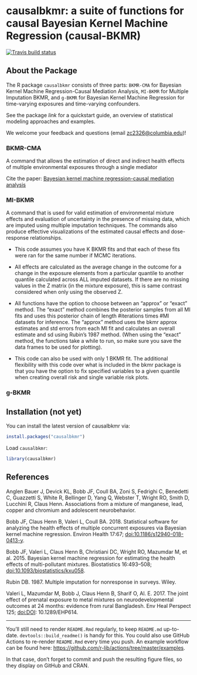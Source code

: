 
<!-- README.md is generated from README.Rmd. Please edit that file -->

# causalbkmr: a suite of functions for causal Bayesian Kernel Machine Regression (causal-BKMR)

<!-- badges: start -->

[![Travis build
status](https://travis-ci.com/zc2326/causalbkmr.svg?branch=master)](https://travis-ci.com/zc2326/causalbkmr)
<!-- badges: end -->

## About the Package

The R package `causalbkmr` consists of three parts: `BKMR-CMA` for
Bayesian Kernel Machine Regression-Causal Mediation Analysis, `MI-BKMR`
for Multiple Imputation BKMR, and `g-BKMR` for Bayesian Kernel Machine
Regression for time-varying exposures and time-varying confounders.

See the package *link* for a quickstart guide, an overview of
statistical modeling approaches and examples.

We welcome your feedback and questions (email <zc2326@columbia.edu>)!

### BKMR-CMA

A command that allows the estimation of direct and indirect health
effects of multiple environmental exposures through a single mediator

Cite the paper: [Bayesian kernel machine regression-causal mediation
analysis](https://onlinelibrary.wiley.com/doi/full/10.1002/sim.9255?casa_token=lf0hlEtqtjgAAAAA%3AyPLEllmuJGIeEN9ZMIr7kT33RjXQmjiLbUq4JjqfI5dxlSvkdeVjzkEiOqG9Rbh70Frxe3ONzA2aql8)

### MI-BKMR

A command that is used for valid estimation of environmental mixture
effects and evaluation of uncertainty in the presence of missing data,
which are imputed using multiple imputation techniques. The commands
also produce effective visualizations of the estimated causal effects
and dose-response relationships.

-   This code assumes you have K BKMR fits and that each of these fits
    were ran for the same number if MCMC iterations.

-   All effects are calculated as the average change in the outcome for
    a change in the exposure elements from a particular quantile to
    another quantile calculated across ALL imputed datasets. If there
    are no missing values in the Z matrix (in the mixture exposure),
    this is same contrast considered when only using the observed Z.  

-   All functions have the option to choose between an “approx” or
    “exact” method. The “exact” method combines the posterior samples
    from all MI fits and uses this posterior chain of length
    \#iterations times \#MI datasets for inference. The “approx” method
    uses the bkmr approx estimates and std errors from each MI fit and
    calculates an overall estimate and sd using Rubin’s 1987 method.
    (When using the “exact” method, the functions take a while to run,
    so make sure you save the data frames to be used for plotting).

-   This code can also be used with only 1 BKMR fit. The additional
    flexibility with this code over what is included in the bkmr package
    is that you have the option to fix specified variables to a given
    quantile when creating overall risk and single variable risk plots.

### g-BKMR

## Installation (not yet)

You can install the latest version of causalbkmr via:

``` r
install.packages("causalbkmr")
```

Load `causalbkmr`:

``` r
library(causalbkmr) 
```

## References

Anglen Bauer J, Devick KL, Bobb JF, Coull BA, Zoni S, Fedrighi C,
Benedetti C, Guazzetti S, White R, Bellinger D, Yang Q, Webster T,
Wright RO, Smith D, Lucchini R, Claus Henn. Associations from a mixture
of manganese, lead, copper and chromium and adolescent neurobehavior.

Bobb JF, Claus Henn B, Valeri L, Coull BA. 2018. Statistical software
for analyzing the health effects of multiple concurrent exposures via
Bayesian kernel machine regression. Environ Health 17:67;
<doi:10.1186/s12940-018-0413-y>.

Bobb JF, Valeri L, Claus Henn B, Christiani DC, Wright RO, Mazumdar M,
et al. 2015. Bayesian kernel machine regression for estimating the
health effects of multi-pollutant mixtures. Biostatistics 16:493–508;
<doi:10.1093/biostatistics/kxu058>.

Rubin DB. 1987. Multiple imputation for nonresponse in surveys. Wiley.

Valeri L, Mazumdar M, Bobb J, Claus Henn B, Sharif O, Al. E. 2017. The
joint effect of prenatal exposure to metal mixtures on
neurodevelopmental outcomes at 24 months: evidence from rural
Bangladesh. Env Heal Perspect 125; <doi:DOI>: 10.1289/EHP614.

------------------------------------------------------------------------

You’ll still need to render `README.Rmd` regularly, to keep `README.md`
up-to-date. `devtools::build_readme()` is handy for this. You could also
use GitHub Actions to re-render `README.Rmd` every time you push. An
example workflow can be found here:
<https://github.com/r-lib/actions/tree/master/examples>.

In that case, don’t forget to commit and push the resulting figure
files, so they display on GitHub and CRAN.
